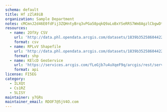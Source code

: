 ```yaml
---
schema: default
title: Hf zZlA9iB 
organization: Sample Department 
notes: cMCmnJ2d46E0fdFij3ZQHntyBrq3vPGa58pqkQ9aLoBxYSeRRS7Wm8AgzlCbgwDtxkGUI6 perXLIO7O0jHMV1WAwXNYKu2uh4yZ 
resources:
  - name: 2OfXy CSV
    url: 'http://data.phl.opendata.arcgis.com/datasets/1839b35258604422b0b520cbb668df0d_0.csv'
    format: csv
  - name: RPLvV Shapefile
    url: 'http://data.phl.opendata.arcgis.com/datasets/1839b35258604422b0b520cbb668df0d_0.zip'
    format: shp
  - name: KElcD GeoService
    url: 'https://services.arcgis.com/fLeGjb7u4uXqeF9q/arcgis/rest/services/Air_Monitoring_Stations/FeatureServer/0/query'
    format: api
license: FI5EG 
category:
  - ILXQt 
  - Cs1RZ 
  - 5LISY 
maintainer: y7GRs  
maintainer_email: RDOF7@5jV4O.com
---
```

